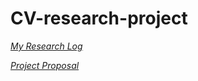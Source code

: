 # CV-research-project

[*My Research Log*](https://docs.google.com/document/d/1I4wnxqCui3EYUN_3RQq4TnLwmIpc0CeRjVhUjNhS01Q/edit?usp=sharing)

[*Project Proposal*]([https://docs.google.com/document/d/1I4wnxqCui3EYUN_3RQq4TnLwmIpc0CeRjVhUjNhS01Q/edit?usp=sharing])
